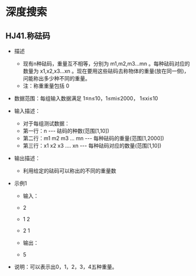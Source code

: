 # 深度搜索

## HJ41.称砝码

- 描述
  - 现有n种砝码，重量互不相等，分别为 m1,m2,m3…mn 。每种砝码对应的数量为 x1,x2,x3...xn 。现在要用这些砝码去称物体的重量(放在同一侧)，问能称出多少种不同的重量。
  - 注：称重重量包括 0

- 数据范围：每组输入数据满足 1≤n≤10，1≤mi≤2000， 1≤xi≤10
- 输入描述：
  - 对于每组测试数据：
  - 第一行：n --- 砝码的种数(范围[1,10])
  - 第二行：m1 m2 m3 ... mn --- 每种砝码的重量(范围[1,2000])
  - 第三行：x1 x2 x3 .... xn --- 每种砝码对应的数量(范围[1,10])
- 输出描述：
  - 利用给定的砝码可以称出的不同的重量数
- 示例1
  - 输入：
  - 2
  - 1 2
  - 2 1

  - 输出：
  - 5

- 说明：可以表示出0，1，2，3，4五种重量。


